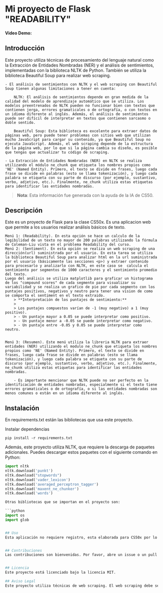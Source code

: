 # Mi proyecto de Flask "READABILITY"

#### Video Demo:  <URL HERE>


## Introducción

Este proyecto utiliza técnicas de procesamiento del lenguaje natural como la Extracción de Entidades Nombradas (NER) y el análisis de sentimientos, implementadas con la biblioteca NLTK de Python. También se utiliza la biblioteca Beautiful Soup para realizar web scraping.

    - El análisis de sentimientos con NLTK y el web scraping con Beautiful Soup tienen algunas limitaciones a tener en cuenta:

        NLTK: El análisis de sentimientos depende en gran medida de la calidad del modelo de aprendizaje automático que se utiliza. Los modelos preentrenados de NLTK pueden no funcionar bien con textos que contienen jerga, errores gramaticales o de ortografía, o con textos en un idioma diferente al inglés. Además, el análisis de sentimientos puede ser difícil de interpretar en textos que contienen sarcasmo o doble sentido.

        Beautiful Soup: Esta biblioteca es excelente para extraer datos de páginas web, pero puede tener problemas con sitios web que utilizan mucho JavaScript para cargar su contenido, ya que Beautiful Soup no ejecuta JavaScript. Además, el web scraping depende de la estructura de la página web, por lo que si la página cambia su diseño, es posible que tengas que actualizar tu código de scraping.

    - La Extracción de Entidades Nombradas (NER) en NLTK se realiza utilizando el módulo ne_chunk que etiqueta los nombres propios como 'NE' (Named Entity). Primero, el texto se divide en frases, luego cada frase se divide en palabras (esto se llama tokenización), y luego cada palabra se etiqueta con su parte de discurso (por ejemplo, sustantivo, verbo, adjetivo, etc.). Finalmente, ne_chunk utiliza estas etiquetas para identificar las entidades nombradas.

> **Nota**: Esta información fue generada con la ayuda de la IA de CS50.

## Descripción
Este es un proyecto de Flask para la clase CS50x. Es una aplicacion web que permite a los usuarios realizar análisis básicos de texto.

    Menú 1: (Readability). En esta opción se hace un calculo de la legibilidad de un texto no mayor de 200 palabras utilizando la fórmula de Coleman-Liu vista en el problema Readability del curso.
    Menú 2: (Sentiment). En esta opción se realiza un web scraping de una dirección(url) suministrada por el usuario. En esta tarea se utiliza la biblioteca Beautiful Soup para analizar html en la url suministrada por el usuario (básicamente las secciones <p>) y extraer contenido para procesarlo y analizarlo con NLTK, en este caso se  calcula el sentimiento por segmentos de 1000 caracteres y el sentimiento promedio del texto.
    Luego del análisis se utiliza matplotlib para graficar un histograma de los "compound scores" de cada segmento para visualizar su variabilidad y se realiza un grafico de pie por cada segmento con los puntajes positivos, negativos y neutro para tener una vision de como se comporta el sentiment en el texto extraido.
        > **Interpretación de los puntajes de sentimiento:**
        >
        > Los puntajes compuestos varían de -1 (muy negativo) a 1 (muy positivo).
        > - Un puntaje mayor a 0.05 se puede interpretar como positivo.
        > - Un puntaje menor a -0.05 se puede interpretar como negativo.
        > - Un puntaje entre -0.05 y 0.05 se puede interpretar como neutro.


    Menú 3: (Resumen). Este menú utiliza la libreria NLTK para extraer entidades (NER) utilizando el modulo ne_chunk que etiqueta los nombres propios como 'NE' (Named Entity). Primero, el texto se divide en frases, luego cada frase se divide en palabras (esto se llama tokenización), y luego cada palabra se etiqueta con su parte de discurso (por ejemplo, sustantivo, verbo, adjetivo, etc.). Finalmente, ne_chunk utiliza estas etiquetas para identificar las entidades nombradas.

        - Es importante mencionar que NLTK puede no ser perfecto en la identificación de entidades nombradas, especialmente si el texto tiene errores gramaticales o de ortografía, o si las entidades nombradas son menos comunes o están en un idioma diferente al inglés.

## Instalación

En requirements.txt están las bibliotecas que usa este proyecto.

Instalar dependencias
```
pip install -r requirements.txt

```

Además, este proyecto utiliza NLTK, que requiere la descarga de paquetes adicionales. Puedes descargar estos paquetes con el siguiente comando en Python:

```python
import nltk
nltk.download('punkt')
nltk.download("stopwords")
nltk.download('vader_lexicon')
nltk.download('averaged_perceptron_tagger')
nltk.download('maxent_ne_chunker')
nltk.download('words')

Otras bibliotecas que se importan en el proyecto son:

```python
import os
import glob


## Uso
Esta aplicación no requiere registro, esta elaborada para CS50x por lo que es un proyecto de curso. Utiliza técnicas de web scraping. El uso de estas técnicas depende del usuario y debe realizarse de acuerdo con las leyes y los términos de servicio del sitio web objetivo. El usuario es responsable de cualquier uso del web scraping realizado a través de este proyecto.


## Contribuciones
Las contribuciones son bienvenidas. Por favor, abre un issue o un pull request si tienes algo que añadir.


## Licencia
Este proyecto está licenciado bajo la licencia MIT.

## Aviso Legal
Este proyecto utiliza técnicas de web scraping. El web scraping debe ser utilizado de manera responsable y solo en sitios web que lo permitan. El usuario de este proyecto es responsable de asegurarse de que cualquier uso del web scraping cumple con las leyes y los términos de servicio aplicables.

